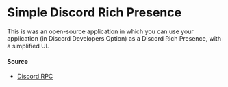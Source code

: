 # Simple Discord Rich Presence
This is was an open-source application in which you can use your application (in Discord Developers Option) as a Discord Rich Presence, with a simplified UI.
#### Source
- [Discord RPC](https://github.com/discord/discord-rpc)
